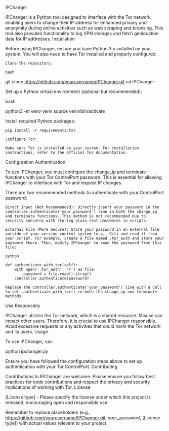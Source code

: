 IPChanger

IPChanger is a Python tool designed to interface with the Tor network, enabling users to change their IP address for enhanced privacy and anonymity during online activities such as web scraping and browsing. This tool also provides functionality to log VPN changes and fetch geolocation data for IP addresses.
Installation

Before using IPChanger, ensure you have Python 3.x installed on your system. You will also need to have Tor installed and properly configured.

    Clone the repository:

    bash

git clone https://github.com/yourusername/IPChanger.git
cd IPChanger

Set up a Python virtual environment (optional but recommended):

bash

python3 -m venv venv
source venv/bin/activate

Install required Python packages:

    pip install -r requirements.txt

    Configure Tor:

    Make sure Tor is installed on your system. For installation instructions, refer to the official Tor documentation.

Configuration
Authentication

To use IPChanger, you must configure the change_ip and terminate functions with your Tor ControlPort password. This is essential for allowing IPChanger to interface with Tor and request IP changes.

There are two recommended methods to authenticate with your ControlPort password:

    Direct Input (Not Recommended): Directly insert your password in the controller.authenticate('your_password') line in both the change_ip and terminate functions. This method is not recommended due to security concerns with storing plain text passwords in scripts.

    External File (More Secure): Store your password in an external file outside of your version control system (e.g., Git) and read it from your script. For example, create a file named .tor_auth and store your password there. Then, modify IPChanger to read the password from this file:

    python

    def authenticate_with_tor(self):
        with open('.tor_auth', 'r') as file:
            password = file.read().strip()
        controller.authenticate(password)

    Replace the controller.authenticate('your_password') line with a call to self.authenticate_with_tor() in both the change_ip and terminate methods.

Use Responsibly

IPChanger utilizes the Tor network, which is a shared resource. Misuse can impact other users. Therefore, it is crucial to use IPChanger responsibly. Avoid excessive requests or any activities that could harm the Tor network and its users.
Usage

To use IPChanger, run:

python ipchanger.py

Ensure you have followed the configuration steps above to set up authentication with your Tor ControlPort.
Contributing

Contributions to IPChanger are welcome. Please ensure you follow best practices for code contributions and respect the privacy and security implications of working with Tor.
License

[License type] - Please specify the license under which this project is released, encouraging open and responsible use.

Remember to replace placeholders (e.g., https://github.com/yourusername/IPChanger.git, your_password, [License type]) with actual values relevant to your project.

